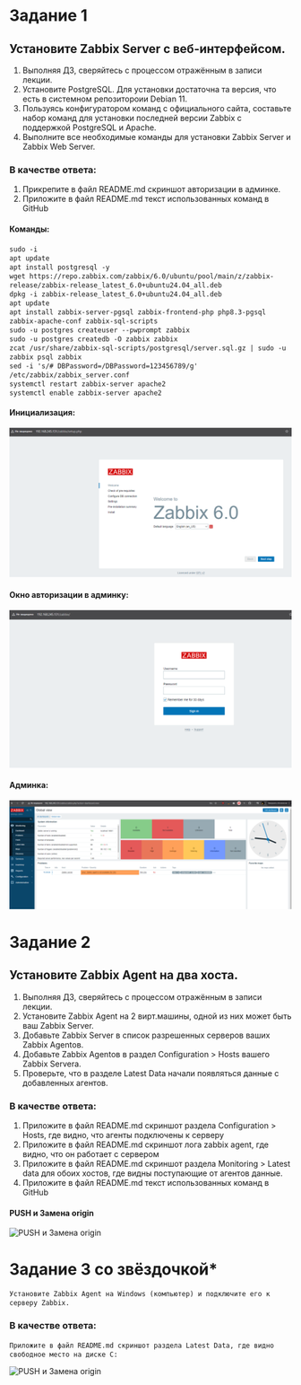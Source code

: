 # Задание 1

## Установите Zabbix Server с веб-интерфейсом.

1. Выполняя ДЗ, сверяйтесь с процессом отражённым в записи лекции.
2. Установите PostgreSQL. Для установки достаточна та версия, что есть в системном репозитороии Debian 11.
3. Пользуясь конфигуратором команд с официального сайта, составьте набор команд для установки последней версии Zabbix с поддержкой PostgreSQL и Apache.
4. Выполните все необходимые команды для установки Zabbix Server и Zabbix Web Server.
### В качестве ответа:
1. Прикрепите в файл README.md скриншот авторизации в админке.
2. Приложите в файл README.md текст использованных команд в GitHub
#### Команды:
    sudo -i
    apt update
    apt install postgresql -y
    wget https://repo.zabbix.com/zabbix/6.0/ubuntu/pool/main/z/zabbix-release/zabbix-release_latest_6.0+ubuntu24.04_all.deb
    dpkg -i zabbix-release_latest_6.0+ubuntu24.04_all.deb
    apt update
    apt install zabbix-server-pgsql zabbix-frontend-php php8.3-pgsql zabbix-apache-conf zabbix-sql-scripts
    sudo -u postgres createuser --pwprompt zabbix
    sudo -u postgres createdb -O zabbix zabbix
    zcat /usr/share/zabbix-sql-scripts/postgresql/server.sql.gz | sudo -u zabbix psql zabbix
    sed -i 's/# DBPassword=/DBPassword=123456789/g' /etc/zabbix/zabbix_server.conf
    systemctl restart zabbix-server apache2
    systemctl enable zabbix-server apache2

#### Инициализация:
![1](img/1.png)
#### Окно авторизации в админку:
![2](img/2.png)
#### Админка:
![2](img/3.png)

# Задание 2

## Установите Zabbix Agent на два хоста.

1. Выполняя ДЗ, сверяйтесь с процессом отражённым в записи лекции.
2. Установите Zabbix Agent на 2 вирт.машины, одной из них может быть ваш Zabbix Server.
3. Добавьте Zabbix Server в список разрешенных серверов ваших Zabbix Agentов.
4. Добавьте Zabbix Agentов в раздел Configuration > Hosts вашего Zabbix Servera.
5. Проверьте, что в разделе Latest Data начали появляться данные с добавленных агентов.
### В качестве ответа:
1. Приложите в файл README.md скриншот раздела Configuration > Hosts, где видно, что агенты подключены к серверу
2. Приложите в файл README.md скриншот лога zabbix agent, где видно, что он работает с сервером
3. Приложите в файл README.md скриншот раздела Monitoring > Latest data для обоих хостов, где видны поступающие от агентов данные.
4. Приложите в файл README.md текст использованных команд в GitHub
#### PUSH и Замена origin
![PUSH и Замена origin](img/Screenshot_3.png)

# Задание 3 со звёздочкой*

    Установите Zabbix Agent на Windows (компьютер) и подключите его к серверу Zabbix.
### В качестве ответа:
    Приложите в файл README.md скриншот раздела Latest Data, где видно свободное место на диске C:
![PUSH и Замена origin](img/Screenshot_3.png)
